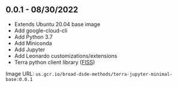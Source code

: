 ## 0.0.1 - 08/30/2022

- Extends Ubuntu 20.04 base image
- Add google-cloud-cli
- Add Python 3.7
- Add Miniconda
- Add Jupyter
- Add Leonardo customizations/extensions
- Terra python client library ([FISS](https://github.com/broadinstitute/fiss))

Image URL: `us.gcr.io/broad-dsde-methods/terra-jupyter-minimal-base:0.0.1`
